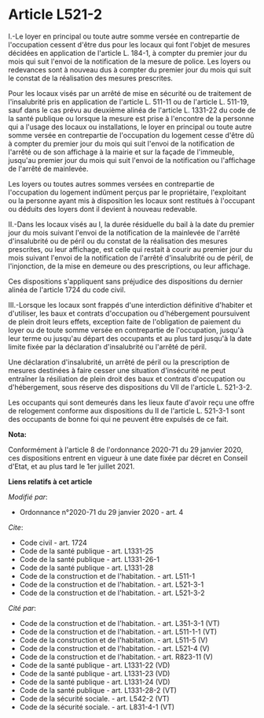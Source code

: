 # Article L521-2

I.-Le loyer en principal ou toute autre somme versée en contrepartie de l'occupation cessent d'être dus pour les locaux qui
font l'objet de mesures décidées en application de l'article L. 184-1, à compter du premier jour du mois qui suit l'envoi de
la notification de la mesure de police. Les loyers ou redevances sont à nouveau dus à compter du premier jour du mois qui
suit le constat de la réalisation des mesures prescrites.

Pour les locaux visés par un arrêté de mise en sécurité ou de traitement de l'insalubrité pris en application de l'article L.
511-11 ou de l'article L. 511-19, sauf dans le cas prévu au deuxième alinéa de l'article L. 1331-22 du code de la santé
publique ou lorsque la mesure est prise à l'encontre de la personne qui a l'usage des locaux ou installations, le loyer en
principal ou toute autre somme versée en contrepartie de l'occupation du logement cesse d'être dû à compter du premier jour
du mois qui suit l'envoi de la notification de l'arrêté ou de son affichage à la mairie et sur la façade de l'immeuble,
jusqu'au premier jour du mois qui suit l'envoi de la notification ou l'affichage de l'arrêté de mainlevée.

Les loyers ou toutes autres sommes versées en contrepartie de l'occupation du logement indûment perçus par le propriétaire,
l'exploitant ou la personne ayant mis à disposition les locaux sont restitués à l'occupant ou déduits des loyers dont il
devient à nouveau redevable.

II.-Dans les locaux visés au I, la durée résiduelle du bail à la date du premier jour du mois suivant l'envoi de la
notification de la mainlevée de l'arrêté d'insalubrité ou de péril ou du constat de la réalisation des mesures prescrites, ou
leur affichage, est celle qui restait à courir au premier jour du mois suivant l'envoi de la notification de l'arrêté
d'insalubrité ou de péril, de l'injonction, de la mise en demeure ou des prescriptions, ou leur affichage.

Ces dispositions s'appliquent sans préjudice des dispositions du dernier alinéa de l'article 1724 du code civil.

III.-Lorsque les locaux sont frappés d'une interdiction définitive d'habiter et d'utiliser, les baux et contrats d'occupation
ou d'hébergement poursuivent de plein droit leurs effets, exception faite de l'obligation de paiement du loyer ou de toute
somme versée en contrepartie de l'occupation, jusqu'à leur terme ou jusqu'au départ des occupants et au plus tard jusqu'à la
date limite fixée par la déclaration d'insalubrité ou l'arrêté de péril.

Une déclaration d'insalubrité, un arrêté de péril ou la prescription de mesures destinées à faire cesser une situation
d'insécurité ne peut entraîner la résiliation de plein droit des baux et contrats d'occupation ou d'hébergement, sous réserve
des dispositions du VII de l'article L. 521-3-2. 

Les occupants qui sont demeurés dans les lieux faute d'avoir reçu une offre de relogement conforme aux dispositions du II de
l'article L. 521-3-1 sont des occupants de bonne foi qui ne peuvent être expulsés de ce fait.

**Nota:**

Conformément à l'article 8 de l'ordonnance 2020-71 du 29 janvier 2020, ces dispositions entrent en vigueur à une date fixée
par décret en Conseil d'Etat, et au plus tard le 1er juillet 2021.

**Liens relatifs à cet article**

_Modifié par_:

  - Ordonnance n°2020-71 du 29 janvier 2020 - art. 4

_Cite_:

  - Code civil - art. 1724
  - Code de la santé publique - art. L1331-25
  - Code de la santé publique - art. L1331-26-1
  - Code de la santé publique - art. L1331-28
  - Code de la construction et de l'habitation. - art. L511-1
  - Code de la construction et de l'habitation. - art. L521-3-1
  - Code de la construction et de l'habitation. - art. L521-3-2

_Cité par_:

  - Code de la construction et de l'habitation. - art. L351-3-1 (VT)
  - Code de la construction et de l'habitation. - art. L511-1-1 (VT)
  - Code de la construction et de l'habitation. - art. L511-5 (V)
  - Code de la construction et de l'habitation. - art. L521-4 (V)
  - Code de la construction et de l'habitation. - art. R823-11 (V)
  - Code de la santé publique - art. L1331-22 (VD)
  - Code de la santé publique - art. L1331-23 (VD)
  - Code de la santé publique - art. L1331-24 (VD)
  - Code de la santé publique - art. L1331-28-2 (VT)
  - Code de la sécurité sociale. - art. L542-2 (VT)
  - Code de la sécurité sociale. - art. L831-4-1 (VT)
